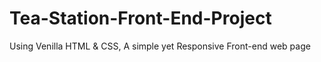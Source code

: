 # Tea-Station-Front-End-Project
Using Venilla HTML & CSS, A simple yet Responsive Front-end web page
